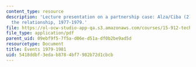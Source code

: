 ```yaml
---
content_type: resource
description: 'Lecture presentation on a partnership case: Alza/Ciba (2): managing
  the relationship, 1977-1979.'
file: https://ol-ocw-studio-app-qa.s3.amazonaws.com/courses/15-912-technology-strategy-fall-2008/5418ddbf3edab8784bf7982b72d1cbcb_lec_21_d.pdf
file_type: application/pdf
parent_uid: 09ebf9f5-7f5a-d06e-d51a-df0b2be9ad5d
resourcetype: Document
title: Events 1979-1981
uid: 5418ddbf-3eda-b878-4bf7-982b72d1cbcb
---
```

